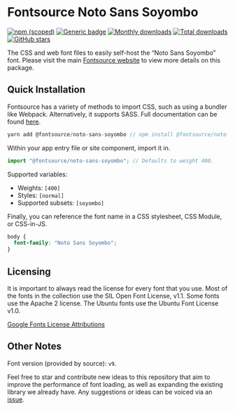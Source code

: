 # Fontsource Noto Sans Soyombo

[![npm (scoped)](https://img.shields.io/npm/v/@fontsource/noto-sans-soyombo?color=brightgreen)](https://www.npmjs.com/package/@fontsource/noto-sans-soyombo) [![Generic badge](https://img.shields.io/badge/fontsource-passing-brightgreen)](https://github.com/fontsource/fontsource) [![Monthly downloads](https://badgen.net/npm/dm/@fontsource/noto-sans-soyombo)](https://github.com/fontsource/fontsource) [![Total downloads](https://badgen.net/npm/dt/@fontsource/noto-sans-soyombo)](https://github.com/fontsource/fontsource) [![GitHub stars](https://img.shields.io/github/stars/fontsource/fontsource.svg?style=social&label=Star)](https://github.com/fontsource/fontsource/stargazers)

The CSS and web font files to easily self-host the “Noto Sans Soyombo” font. Please visit the main [Fontsource website](https://fontsource.org/fonts/noto-sans-soyombo) to view more details on this package.

## Quick Installation

Fontsource has a variety of methods to import CSS, such as using a bundler like Webpack. Alternatively, it supports SASS. Full documentation can be found [here](https://fontsource.org/docs/introduction).

```javascript
yarn add @fontsource/noto-sans-soyombo // npm install @fontsource/noto-sans-soyombo
```

Within your app entry file or site component, import it in.

```javascript
import "@fontsource/noto-sans-soyombo"; // Defaults to weight 400.
```

Supported variables:

- Weights: `[400]`
- Styles: `[normal]`
- Supported subsets: `[soyombo]`

Finally, you can reference the font name in a CSS stylesheet, CSS Module, or CSS-in-JS.

```css
body {
  font-family: "Noto Sans Soyombo";
}
```

## Licensing

It is important to always read the license for every font that you use.
Most of the fonts in the collection use the SIL Open Font License, v1.1. Some fonts use the Apache 2 license. The Ubuntu fonts use the Ubuntu Font License v1.0.

[Google Fonts License Attributions](https://fonts.google.com/attribution)

## Other Notes

Font version (provided by source): `v9`.

Feel free to star and contribute new ideas to this repository that aim to improve the performance of font loading, as well as expanding the existing library we already have. Any suggestions or ideas can be voiced via an [issue](https://github.com/fontsource/fontsource/issues).
